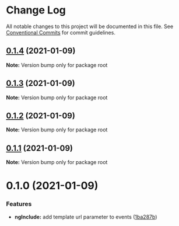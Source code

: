 # Change Log

All notable changes to this project will be documented in this file.
See [Conventional Commits](https://conventionalcommits.org) for commit guidelines.

## [0.1.4](https://github.com/sugoi-site/packages/compare/v0.1.2...v0.1.4) (2021-01-09)

**Note:** Version bump only for package root





## [0.1.3](https://github.com/sugoi-site/packages/compare/v0.1.2...v0.1.3) (2021-01-09)

**Note:** Version bump only for package root





## [0.1.2](https://github.com/sugoi-site/packages/compare/v0.1.1...v0.1.2) (2021-01-09)

**Note:** Version bump only for package root





## [0.1.1](https://github.com/sugoi-site/packages/compare/v0.1.0...v0.1.1) (2021-01-09)

**Note:** Version bump only for package root





# 0.1.0 (2021-01-09)


### Features

* **ngInclude:** add template url parameter to events ([1ba287b](https://github.com/sugoi-site/packages/commit/1ba287b86f2c4f2f5eca93ddbc1545e86cbc5edd))
